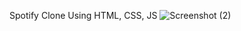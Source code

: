 Spotify Clone
Using HTML, CSS, JS
![Screenshot (2)](https://github.com/nishant05kumar/Spotify-Clone/assets/131908189/952b5225-44d1-4d5b-96c4-8ee5d9fca98c)
